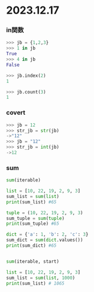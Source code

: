 2023.12.17
=============
### in関数
```python
>>> jb = {1,2,3}
>>> 1 in jb
True
>>> 4 in jb
False

>>> jb.index(2)
1

>>> jb.count(3)
1
```

### covert
```python
>>> jb = 12
>>> str_jb = str(jb)
->"12"
>>> jb = "12"
>>> str_jb = int(jb)
->12
```


### sum
```python
sum(iterable)

list = [10, 22, 19, 2, 9, 3]
sum_list = sum(list)
print(sum_list) #65

tuple = (10, 22, 19, 2, 9, 3)
sum_tuple = sum(tuple)
print(sum_tuple) #65

dict = {'a': 1, 'b': 2, 'c': 3}
sum_dict = sum(dict.values())
print(sum_dict) #65


sum(iterable, start)

list = [10, 22, 19, 2, 9, 3]
sum_list = sum(list, 1000)
print(sum_list) # 1065

```

###